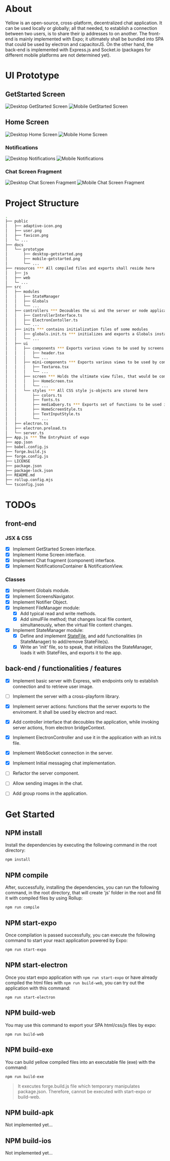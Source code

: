# About

Yellow is an open-source, cross-platform, decentralized chat application. It can be used locally or globally; all that needed, to establish a connection between two users, is to share their ip addresses to on another. The front-end is mainly implemented with Expo; it ultimately shall be bundled into SPA that could be used by electron and capacitorJS. On the other hand, the back-end is implemented with Express.js and Socket.io (packages for different mobile platforms are not determined yet).


# UI Prototype

## GetStarted Screen
![Desktop GetStarted Screen](./docs/prototype/desktop-getstarted.png)
![Mobile GetStarted Screen](./docs/prototype/mobile-getstarted.png)

## Home Screen
![Desktop Home Screen](./docs/prototype/desktop-home.png)
![Mobile Home Screen](./docs/prototype/mobile-home.png)

### Notifications
![Desktop Notifications](./docs/prototype/desktop-notification.png)
![Mobile Notifications](./docs/prototype/mobile-notification.png)

### Chat Screen Fragment
![Desktop Chat Screen Fragment](./docs/prototype/desktop-chat.png)
![Mobile Chat Screen Fragment](./docs/prototype/mobile-chat.png)

# Project Structure
```sh
.
├── public 
│   ├── adaptive-icon.png
│   ├── user.png
│   ├── favicon.png
│   └─ ...
├── docs
│   └── prototype
│       ├── desktop-getstarted.png
│       ├── mobile-getstarted.png
│       └── ...
├── resources *** All compiled files and exports shall reside here
│   ├── js
│   ├── web 
│   └─ ...
├── src
│   ├── modules
│   │   ├── StateManager
│   │   ├── Globals
│   │   └── ...
│   ├── controllers *** Decoubles the ui and the server or node application
│   │   ├── ControllerInterface.ts 
│   │   ├── ElectronContoller.ts
│   │   └── ...
│   ├── inits *** contains initialization files of some modules 
│   │   ├── globals.init.ts *** initializes and exports a Globals instance (to be shared everywhere else)
│   │   └── ...
│   ├── ui 
│   │   ├── components *** Exports various views to be used by screens.
│   │   │   ├── header.tsx
│   │   │   └── ...
│   │   ├── mini-components *** Exports various views to be used by components
│   │   │   ├── Textarea.tsx
│   │   │   └── ...
│   │   ├── screen *** Holds the ultimate view files, that would be compiled by Rollup, and used by App.js
│   │   │   ├── HomeScreen.tsx
│   │   │   └── ...
│   │   └── styles *** All CSS style js-objects are stored here
│   │       ├── colors.ts
│   │       ├── fonts.ts
│   │       ├── mediaQuery.ts *** Exports set of functions to be used in css styles objects (e.g. isMobileDevice(): boolean)
│   │       ├── HomeScreenStyle.ts
│   │       ├── TextInputStyle.ts
│   │       └── ...
│   ├── electron.ts 
│   ├── electron.preload.ts
│   └── server.ts
├── App.js *** The EntryPoint of expo 
├── app.json
├── babel.config.js
├── forge.build.js
├── forge.config.js
├── LICENSE
├── package.json
├── package-lock.json
├── README.md
├── rollup.config.mjs
└── tsconfig.json
```

# TODOs

## front-end
### JSX & CSS
- [x] Implement GetStarted Screen interface.
- [x] Implement Home Screen interface.
- [x] Implement Chat fragment (component) interface.
- [x] Implement NotificationsContainer & NotificationView.

### Classes
- [x] Implement Globals module.
- [x] Implement ScreensNavigator.
- [x] Implement Notifier Object.
- [x] Implement FileManager module:
	- [x] Add typical read and write methods.
	- [x] Add simulFile method; that changes local file content, simultaneously, when the virtual file content changes. 
- [x] Implement StateManager module:
	- [x] Define and implement [StateFile](./docs/statefile.md), and add functionalities (in StateManager) to add/remove StateFile(s).
	- [x] Write an 'init' file, so to speak, that initializes the StateManager, loads it with StateFiles, and exports it to the app.
 
## back-end / functionalities / features
- [x] Implement basic server with Express, with endpoints only to establish connection and to retrieve user image.
- [ ] Implement the server with a cross-playform library.
- [x] Implement server actions: functions that the server exports to the enviroment. It shall be used by electron and react.
- [x] Add controller interface that decoubles the application, while invoking server actions, from electron bridgeContext.
- [x] Implement ElectronController and use it in the application with an init.ts file.
- [x] Implement WebSocket connection in the server.
- [x] Implement Initial messaging chat implementation.
- [ ] Refactor the server component.
- [ ] Allow sending images in the chat.
- [ ] Add group rooms in the application.


# Get Started

## NPM install
Install the dependencies by executing the following command in the root directory:
```
npm install
```

## NPM compile
After, successfully, installing the dependencies, you can run the following command, in the root directory, that will create 'js' folder in the root and fill it with compiled files by using Rollup:
```
npm run compile
```

## NPM start-expo
Once compilation is passed successfully, you can execute the following command to start your react application powered by Expo:
```
npm run start-expo
```

## NPM start-electron
Once you start expo application with `npm run start-expo` or have already compiled the html files with `npm run build-web`, you can try out the application with this command:
```
npm run start-electron
```

## NPM build-web
You may use this command to export your SPA html/css/js files by expo:
```
npm run build-web 
```

## NPM build-exe
You can build yellow compiled files into an executable file (exe) with the command:
```
npm run build-exe
```
> It executes forge.build.js file which temporary manipulates package.json. Therefore, cannot be executed with start-expo or build-web.

## NPM build-apk
Not implemented yet...

## NPM build-ios
Not implemented yet...
